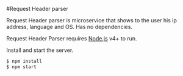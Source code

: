 #Request Header parser

Request Header parser is microservice that shows to the user his ip address, language and OS.
Has no dependencies.

Request Header Parser requires [Node.js](https://nodejs.org/) v4+ to run.

Install and start the server.

```sh
$ npm install
$ npm start
```